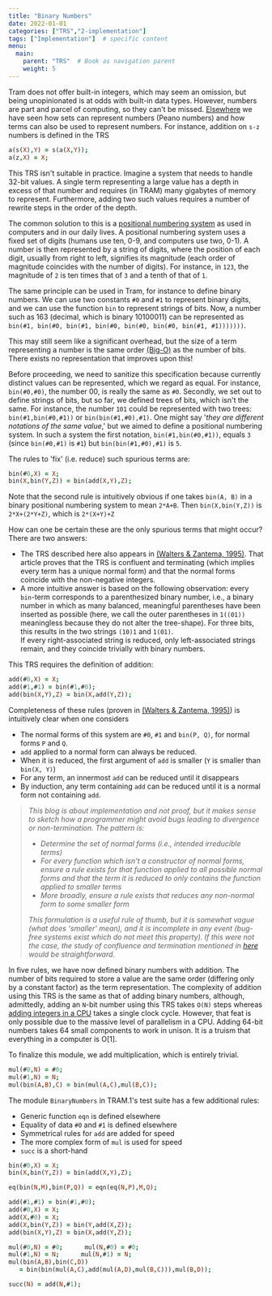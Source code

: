 ```yaml
---
title: "Binary Numbers"
date: 2022-01-01
categories: ["TRS","2-implementation"]
tags: ["Implementation"]  # specific content
menu:
  main:
    parent: "TRS"  # Book as navigation parent
    weight: 5
---
```

Tram does not offer built-in integers, which may seem an omission, but being unopinionated is at odds with built-in data types. However, numbers are part and parcel of computing, so they can't be missed. [Elsewhere](https://www.minimalmagic.blog/trs/termrewriting/) we have seen how sets can represent numbers (Peano numbers) and how terms can also be used to represent numbers. For instance, addition on `s-z` numbers is defined in the TRS
```Prolog {linenos=false}
a(s(X),Y) = s(a(X,Y));
a(z,X) = X;
```

This TRS isn't suitable in practice. Imagine a system that needs to handle 32-bit values. A single term representing a large value has a depth in excess of that number and requires (in TRAM) many gigabytes of memory to represent. Furthermore, adding two such values requires a number of rewrite steps in the order of the depth. 

The common solution to this is a [positional numbering system](https://en.wikipedia.org/wiki/Positional_notation) as used in computers and in our daily lives. A positional numbering system uses a fixed set of digits (humans use ten, 0-9, and computers use two, 0-1). A number is then represented by a string of digits, where the position of each digit, usually from right to left, signifies its magnitude (each order of magnitude coincides with the number of digits). For instance, in `123`, the magnitude of `2` is ten times that of `3` and a tenth of that of `1`. 

The same principle can be used in Tram, for instance to define binary numbers. We can use two constants `#0` and `#1` to represent binary digits, and we can use the function `bin` to represent strings of bits. Now, a number such as 163 (decimal, which is binary 10100011) can be represented as `bin(#1, bin(#0, bin(#1, bin(#0, bin(#0, bin(#0, bin(#1, #1)))))))`. 

This may still seem like a significant overhead, but the size of a term representing a number is the same order [(Big-O)](https://en.wikipedia.org/wiki/Big_O_notation) as the number of bits. There exists no representation that improves upon this!

Before proceeding, we need to sanitize this specification because currently distinct values can be represented, which we regard as equal. For instance, `bin(#0,#0)`, the number 00, is really the same as `#0`. Secondly, we set out to define strings of bits, but so far, we defined trees of bits, which isn't the same. For instance, the number `101` could be represented with two trees: `bin(#1,bin(#0,#1))` or `bin(bin(#1,#0),#1)`. One might say '*they are different notations of the same value*,' but we aimed to define a positional numbering system. In such a system the first notation, `bin(#1,bin(#0,#1))`, equals `3` (since `bin(#0,#1)` is `#1`) but `bin(bin(#1,#0),#1)` is `5`.  

The rules to 'fix' (i.e. reduce) such spurious terms are:

```Prolog {linenos=false}
bin(#0,X) = X;
bin(X,bin(Y,Z)) = bin(add(X,Y),Z);
```

Note that the second rule is intuitively obvious if one takes `bin(A, B)` in a binary positional numbering system to mean `2*A+B`. Then `bin(X,bin(Y,Z))` is `2*X+(2*Y+Z)`, which is `2*(X+Y)+Z`

How can one be certain these are the only spurious terms that might occur? There are two answers:

* The TRS described here also appears in [(Walters & Zantema, 1995)](https://www.minimalmagic.blog/references/). That article proves that the TRS is confluent and terminating (which implies every term has a unique normal form) and that the normal forms coincide with the non-negative integers.
* A more intuitive answer is based on the following observation: every `bin`-term corresponds to a parenthesized binary number, i.e., a binary number in which as many balanced, meaningful parentheses have been inserted as possible (here, we call the outer parentheses in `1((01))` meaningless because they do not alter the tree-shape).  For three bits, this results in the two strings `(10)1` and `1(01)`.  
If every right-associated string is reduced, only left-associated strings remain, and they coincide trivially with binary numbers.

This TRS requires the definition of addition:
```Prolog {linenos=false}
add(#0,X) = X;
add(#1,#1) = bin(#1,#0);
add(bin(X,Y),Z) = bin(X,add(Y,Z));
```

Completeness of these rules (proven in [(Walters & Zantema, 1995)](https://www.minimalmagic.blog/references/)) is intuitively clear when one considers

* The normal forms of this system are `#0`, `#1` and `bin(P, Q)`, for normal forms `P` and `Q`.
* `add` applied to a normal form can always be reduced.
* When it is reduced, the first argument of `add` is smaller (`Y` is smaller than `bin(X, Y)`)
* For any term, an innermost `add` can be reduced until it disappears
* By induction, any term containing `add` can be reduced until it is a normal form not containing `add`.

> *This blog is about implementation and not proof, but it makes sense to sketch how a programmer might avoid bugs leading to divergence or non-termination. The pattern is:*
> 
> * *Determine the set of normal forms (i.e., intended irreducible terms)*
> * *For every function which isn't a constructor of normal forms, ensure a rule exists for that function applied to all possible normal forms and that the term it is reduced to only contains the function applied to smaller terms*
> * *More broadly, ensure a rule exists that reduces any non-normal form to some smaller form*
> 
> *This formulation is a useful rule of thumb, but it is somewhat vague (what does 'smaller' mean), and it is incomplete in any event (bug-free systems exist which do not meet this property). If this were not the case, the study of confluence and termination mentioned in [here](https://www.minimalmagic.blog/trs/termrewriting/) would be straightforward.*

In five rules, we have now defined binary numbers with addition. The number of bits required to store a value are the same order (differing only by a constant factor) as the term representation. The complexity of addition using this TRS is the same as that of adding binary numbers, although, admittedly, adding an `N`-bit number using this TRS takes `O(N)` steps whereas [adding integers in a CPU](https://www.minimalmagic.blog/se/bigger-things/) takes a single clock cycle. However, that feat is only possible due to the massive level of parallelism in a CPU. Adding 64-bit numbers takes 64 small components to work in unison. It is a truism that everything in a computer is O[1].

To finalize this module, we add multiplication, which is entirely trivial.
```Prolog {linenos=false}
mul(#0,N) = #0;
mul(#1,N) = N;
mul(bin(A,B),C) = bin(mul(A,C),mul(B,C));
```

The module `BinaryNumbers` in TRAM.1's test suite has a few additional rules:

* Generic function `eqn` is defined elsewhere
* Equality of data `#0` and `#1` is defined elsewhere
* Symmetrical rules for `add` are added for speed
* The more complex form of `mul` is used for speed
* `succ` is a short-hand 

```Prolog {linenos=false}
bin(#0,X) = X;
bin(X,bin(Y,Z)) = bin(add(X,Y),Z);

eq(bin(N,M),bin(P,Q)) = eqn(eq(N,P),M,Q);

add(#1,#1) = bin(#1,#0);
add(#0,X) = X;
add(X,#0) = X;
add(X,bin(Y,Z)) = bin(Y,add(X,Z));
add(bin(X,Y),Z) = bin(X,add(Y,Z));

mul(#0,N) = #0;      mul(N,#0) = #0;
mul(#1,N) = N;      mul(N,#1) = N;
mul(bin(A,B),bin(C,D))
   = bin(bin(mul(A,C),add(mul(A,D),mul(B,C))),mul(B,D));

succ(N) = add(N,#1);
```



